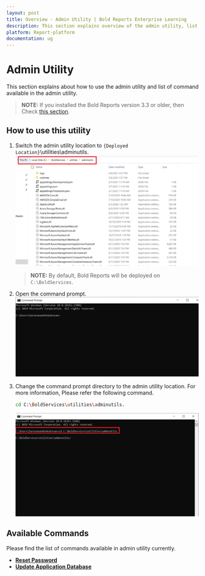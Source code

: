 ```yaml
---
layout: post
title: Overview - Admin Utility | Bold Reports Enterprise Learning
description: This section explains overview of the admin utility, list of available commands, and how to use those commands in the admin utility.
platform: Report-platform
documentation: ug
---
```


# Admin Utility

This section explains about how to use the admin utility and list of command available in the admin utility.

 >**NOTE:** If you installed the Bold Reports version 3.3 or older, then Check [this section](./../admin-utility/v2.4-or-older/).

## How to use this utility

1. Switch the admin utility location to `{Deployed Location}`\utilities\adminutils.
   ![folder](/static/assets/on-premise/images/tenant-management/admin-utility/folderpath.png)
   > **NOTE:** By default, Bold Reports will be deployed on `C:\BoldServices`.

2. Open the command prompt.
   ![cmd-window](/static/assets/on-premise/images/tenant-management/admin-utility/cmdpmpt.png)

3. Change the command prompt directory to the admin utility location. For more information, Please refer the following command.

   ```sh
   cd C:\BoldServices\utilities\adminutils.
   ```

   ![utils-cmd](/static/assets/on-premise/images/tenant-management/admin-utility/utilscmd-1.png)

## Available Commands

Please find the list of commands available in admin utility currently.
* [**Reset Password**](./../admin-utility/reset-password/)
* [**Update Application Database**](./../admin-utility/reset-application-database/)
